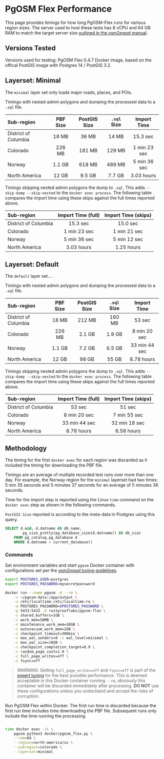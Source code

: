 # PgOSM Flex Performance

This page provides timings for how long PgOSM-Flex runs for various region sizes.
The server used to host these tests has 8 vCPU and 64 GB RAM to match the target
server size [outlined in the osm2pgsql manual](https://osm2pgsql.org/doc/manual.html#preparing-the-database).


## Versions Tested

Versions used for testing: PgOSM Flex 0.4.7 Docker image, based on the offical
PostGIS image with Postgres 14 / PostGIS 3.2.


## Layerset:  Minimal

The `minimal` layer set only loads major roads, places, and POIs.

Timings with nested admin polygons and dumping the processed data to a `.sql`
file.


| Sub-region            | PBF Size | PostGIS Size | `.sql` Size |  Import Time  |
| :---                  |    :-:    |      :-:    |    :-:      |      :-:      |
| District of Columbia  |   18 MB   |    36 MB    |    14 MB    |    15.3 sec   |
| Colorado              |   226 MB  |    181 MB   |   129 MB    | 1 min 23 sec  |
| Norway                |   1.1 GB  |    618 MB   |   489 MB    | 5 min 36 sec  |
| North America         |   12 GB   |    9.5 GB   |   7.7 GB    |  3.03 hours   |



Timings skipping nested admin polygons the dump to `.sql`.  This adds
`--skip-dump --skip-nested` to the `docker exec process`. The following
table compares the import time using these skips against the full times reported
above.


| Sub-region            |  Import Time (full)  |  Import Time (skips)  |
| :---                  |         :-:          |         :-:           |
| District of Columbia  |        15.3 sec      |        15.0 sec       |
| Colorado              |     1 min 23 sec     |     1 min 21 sec      |
| Norway                |     5 min 36 sec     |     5 min 12 sec      |
| North America         |      3.03 hours      |      1.25 hours       |


## Layerset:  Default

The `default` layer set....

Timings with nested admin polygons and dumping the processed data to a `.sql`
file.


| Sub-region            | PBF Size  | PostGIS Size | `.sql` Size |  Import Time  |
| :---                  |    :-:    |      :-:     |    :-:      |      :-:      |
| District of Columbia  |   18 MB   |    212 MB    |   160 MB    |     53 sec    |
| Colorado              |   226 MB  |    2.1 GB    |   1.9 GB    | 8 min 20 sec  |
| Norway                |   1.1 GB  |    7.2 GB    |   6.5 GB    | 33 min 44 sec |
| North America         |   12 GB   |     98 GB    |    55 GB    |   8.78 hours  |



Timings skipping nested admin polygons the dump to `.sql`.  This adds
`--skip-dump --skip-nested` to the `docker exec process`. The following
table compares the import time using these skips against the full times reported
above.


| Sub-region            |  Import Time (full) |  Import Time (skips)  |
| :---                  |         :-:         |          :-:          |
| District of Columbia  |        53 sec       |         51 sec        |
| Colorado              |    8 min 20 sec     |     7 min 55 sec      |
| Norway                |    33 min 44 sec    |    32 min 18 sec      |
| North America         |      8.78 hours     |      6.58 hours       |


## Methodology

The timing for the first `docker exec` for each region was discarded as
it included the timing for downloading the PBF file.

Timings are an average of multiple recorded test runs over more than one day.
For example, the Norway region for the `minimal` layerset had two times: 5 min 35 seconds
and 5 minutes 37 seconds for an average of 5 minutes 36 seconds.

Time for the import step is reported using the Linux `time` command on the `docker exec`
step as shown in the following commands.


`PostGIS Size` reported is according to the meta-data in Postgres using this query.

```sql
SELECT d.oid, d.datname AS db_name,
        pg_size_pretty(pg_database_size(d.datname)) AS db_size
    FROM pg_catalog.pg_database d
    WHERE d.datname = current_database()
```


### Commands

Set environment variables and start `pgosm` Docker container with configurations
set per the [osm2pgsql tuning guidelines](https://osm2pgsql.org/doc/manual.html#tuning-the-postgresql-server).


```bash
export POSTGRES_USER=postgres
export POSTGRES_PASSWORD=mysecretpassword

docker run --name pgosm -d --rm \
    -v ~/pgosm-data:/app/output \
    -v /etc/localtime:/etc/localtime:ro \
    -e POSTGRES_PASSWORD=$POSTGRES_PASSWORD \
    -p 5433:5432 -d rustprooflabs/pgosm-flex \
    -c shared_buffers=1GB \
    -c work_mem=50MB \
    -c maintenance_work_mem=10GB \
    -c autovacuum_work_mem=2GB \
    -c checkpoint_timeout=300min \
    -c max_wal_senders=0 -c wal_level=minimal \
    -c max_wal_size=10GB \
    -c checkpoint_completion_target=0.9 \
    -c random_page_cost=1.0 \
    -c full_page_writes=off \
    -c fsync=off
```

> WARNING:  Setting `full_page_writes=off` and `fsync=off` is part of the [expert tuning](https://osm2pgsql.org/doc/manual.html#expert-tuning) for the best possible performance.  This is deemed acceptable in this Docker container running `--rm`, obviously this container will be discarded immediately after processing. **DO NOT** use these configurations unless you understand and accept the risks of corruption.



Run PgOSM Flex within Docker.  The first run time is discarded because the first
run time includes time downloading the PBF file.  Subsequent runs only include the 
time running the processing.

```bash

time docker exec -it \
    pgosm python3 docker/pgosm_flex.py \
    --ram=64 \
    --region=north-america/us \
    --subregion=colorado \
    --layerset=minimal
```

